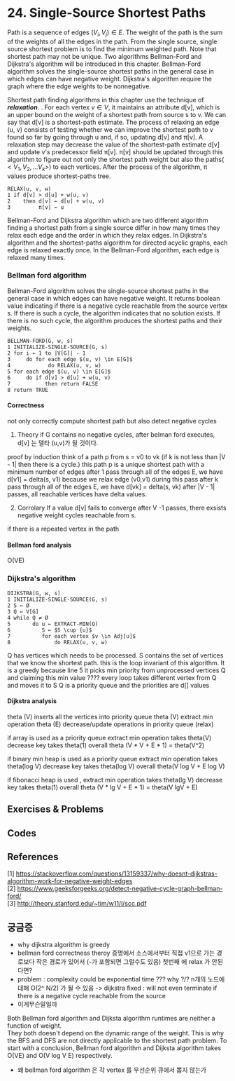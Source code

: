 
# 24. Single-Source Shortest Paths  

Path is a sequence of edges $(V_i, V_j) \in E$. The weight of the path is the sum of the weights of all the edges in the path. From the single source, single source shortest problem is to find the minimum weighted path. Note that shortest path may not be unique. Two algorithms Bellman-Ford and Dijkstra's algorithm will be introduced in this chapter. Bellman-Ford algorithm solves the single-source shortest paths in the general case in which edges can have negative weight. Dijkstra's algorithm require the graph where the edge weights to be nonnegative.  


Shortest path finding algorithms in this chapter use the technique of ***relaxation***. . For each vertex $v \in V$, it maintains an attribute d[v], which is an upper bound on the weight of a shortest path from source s to v. We can say that d[v] is a shortest-path estimate. The process of relaxing an edge (u, v) consists of testing whether we can improve the shortest path to v found so far by going through u and, if so, updating d[v] and π[v]. A relaxation step may decrease the value of the shortest-path estimate d[v] and update v's predecessor field π[v]. π[v] should be updated through this algorithm to figure out not only the shortest path weight but also the paths($<V_1, V_2, ... V_k>$) to each vertices. After the process of the algorithm, π values produce shortest-paths tree.  

  ```
  RELAX(u, v, w) 
  1 if d[v] > d[u] + w(u, v) 
  2    then d[v] ← d[u] + w(u, v) 
  3         π[v] ← u
  ```

Bellman-Ford and Dijkstra algorithm which are two different algorithm finding a shortest path from a single source differ in how many times they relax each edge and the order in which they relax edges. In Dijkstra's algorithm and the shortest-paths algorithm for directed acyclic graphs, each edge is relaxed exactly once. In the Bellman-Ford algorithm, each edge is relaxed many times.  


### Bellman ford algorithm
Bellman-Ford algorithm solves the single-source shortest paths in the general case in which edges can have negative weight. It returns boolean value indicating if there is a negative cycle reachable from the source vertex s. If there is such a cycle, the algorithm indicates that no solution exists. If there is no such cycle, the algorithm produces the shortest paths and their weights.  

  ```
  BELLMAN-FORD(G, w, s) 
  1 INITIALIZE-SINGLE-SOURCE(G, s) 
  2 for i ← 1 to |V[G]| - 1 
  3     do for each edge $(u, v) \in E[G]$ 
  4            do RELAX(u, v, w) 
  5 for each edge $(u, v) \in E[G]$ 
  6     do if d[v] > d[u] + w(u, v) 
  7           then return FALSE 
  8 return TRUE 
  ```

#### Correctness
not only correctly compute shortest path but also detect negative cycles

1. Theory 
if G contains no negative cycles, after belman ford executes, d[v] 는 델타 (u,v)가 될 것이다. 

proof by induction
think of a path p from s = v0 to vk (if k is not less than |V - 1| then there is a cycle.)
this path p is a unique shortest path with a minimum number of edges 
after 1 pass through all of the edges E, we have d[v1] = delta(s, v1) because we relax edge (v0,v1) during this pass 
after k pass through all of the edges E, we have d[vk] = delta(s, vk) 
after |V - 1| passes, all reachable vertices have delta values.  


2. Corrolary 
If a value d[v] fails to converge after V -1 passes, there exsists negative weight cycles reachable from s.

if there is a repeated vertex in the path


#### Bellman ford analysis
O(VE)


### Dijkstra's algorithm

  ```
  DIJKSTRA(G, w, s) 
  1 INITIALIZE-SINGLE-SOURCE(G, s) 
  2 S ← Ø 
  3 Q ← V[G] 
  4 while Q ≠ Ø 
  5       do u ← EXTRACT-MIN(Q) 
  6          S ← $S \cup {u}$ 
  7          for each vertex $v \in Adj[u]$ 
  8              do RELAX(u, v, w)
  ```
Q has vertices which needs to be processed. S contains the set of vertices that we know the shortest path. this is the loop invariant of this algorithm. It is a greedy because line 5 it picks min priority from unprocessed vertices Q and claiming this min value ????
every loop takes different vertex from Q and moves it to S
Q is a priority queue and the priorities are d[] values

#### Dijkstra analysis
theta (V) inserts all the vertices into priority queue
theta (V) extract min operation
theta (E) decrease/update operations in priority queue (relax)

if array is used as a priority queue 
extract min operation takes theta(V)
decrease key takes theta(1)
overall theta (V * V + E * 1) = theta(V^2) 

if binary min heap is used as a priority queue
extract min operation takes theta(log V)
decrease key takes theta(log V)
overall theta(V log V + E log V)

if fibonacci heap is used ,
extract min operation takes theta(lg V)
decrease key takes theta(1)
overall theta (V * lg V + E * 1) = theta(V lgV + E) 


## Exercises & Problems

## Codes

## References
[1] https://stackoverflow.com/questions/13159337/why-doesnt-dijkstras-algorithm-work-for-negative-weight-edges  
[2] https://www.geeksforgeeks.org/detect-negative-cycle-graph-bellman-ford/  
[3] http://theory.stanford.edu/~tim/w11/l/scc.pdf  


## 궁금증
* why dijkstra algorithm is greedy  
* bellman ford correctness theroy 증명에서 소스에서부터 직접 v1으로 가는 경로보다 작은 경로가 있어서 (-가 포함되면 그럴수도 있음) 첫번째 에 relax 가 안된다면?
* problem 
: complexity could be exponential time ??? why ?/? n개의 노드에 대해 O(2^ N/2) 가 될 수 있음 -> dijkstra fixed
: will not even terminate if there is a negative cycle reachable from the source
* 이게무슨말일까

Both Bellman ford algorithm and Dijksta algorithm runtimes are neither a function of weight.  
They both doesn't depend on the dynamic range of the weight. This is why the BFS and DFS are not directly applicable to the shortest path problem. 
To start with a conclusion, Bellman ford algorithm and Dijksta algorithm takes O(VE) and O(V log V E) respectively.  
* 왜 bellman ford algorithm 은 각 vertex 를 우선순위 큐에서 뽑지 않는가
